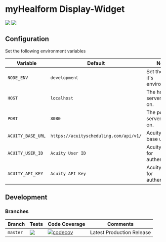 # myHealform Display-Widget

<p>
<img src="https://img.shields.io/github/package-json/v/dmnktoe/myhealform-display-widget.svg">
<img src="https://david-dm.org/dmnktoe/myhealform-display-widget/status.svg">
</p>

## Configuration

Set the following environment variables

| Variable | Default | Notes                          |
| -------- | ------- | ------------------------------ |
| `NODE_ENV`   | `development`  | Set the server it's environment. |
| `HOST`   | `localhost`  | The host the server listens on. |
| `PORT`   | `8080`  | The port the server listens on. |
| `ACUITY_BASE_URL`   | `https://acuityscheduling.com/api/v1/`  | Acuity API base url. |
| `ACUITY_USER_ID`   | `Acuity User ID`  | Acuity User ID for authentication. |
| `ACUITY_API_KEY`   | `Acuity API Key`  | Acuity API Key for authentication. |

## Development

### Branches

<!-- prettier-ignore -->
| Branch    | Tests | Code Coverage | Comments                  |
| --------- | ----- | ------------- | ------------------------- |
| `master`  | <img src="https://travis-ci.com/dmnktoe/myhealform-display-widget.svg"> | [![codecov](https://codecov.io/gh/dmnktoe/myhealform-display-widget/branch/main/graph/badge.svg?token=LQGEqYJJUu)](https://codecov.io/gh/dmnktoe/myhealform-display-widget) | Latest Production Release |
